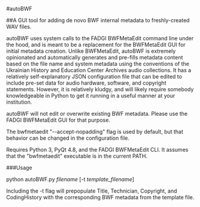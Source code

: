 #autoBWF

##A GUI tool for adding de novo BWF internal metadata to freshly-created WAV files. 

autoBWF uses system calls to the FADGI BWFMetaEdit command line under the hood, and is meant to be a replacement for the BWFMetaEdit GUI for initial metadata creation. Unlike BWFMetaEdit, autoBWF is extremely opinionated and automatically generates and pre-fills metadata content based on the file name and system metadata using the conventions of the Ukrainian History and Education Center Archives audio collections. It has a relatively self-explanatory JSON configuration file that can be edited to include pre-set data for audio hardware, software, and copyright statements. However, it is relatively kludgy, and will likely require somebody knowledgeable in Python to get it running in a useful manner at your institution.

autoBWF will not edit or overwrite existing BWF metadata. Please use the FADGI BWFMetaEdit GUI for that purpose.

The bwfmetaedit "--accept-nopadding" flag is used by default, but that behavior can be changed in the configuration file.

Requires Python 3, PyQt 4.8, and the FADGI BWFMetaEdit CLI. It assumes that the "bwfmetaedit" executable is in the current PATH.

###Usage

python autoBWF.py *filename* [-t *template_filename*]

Including the -t flag will prepopulate Title, Technician, Copyright, and CodingHistory with the corresponding BWF metadata from the template file.